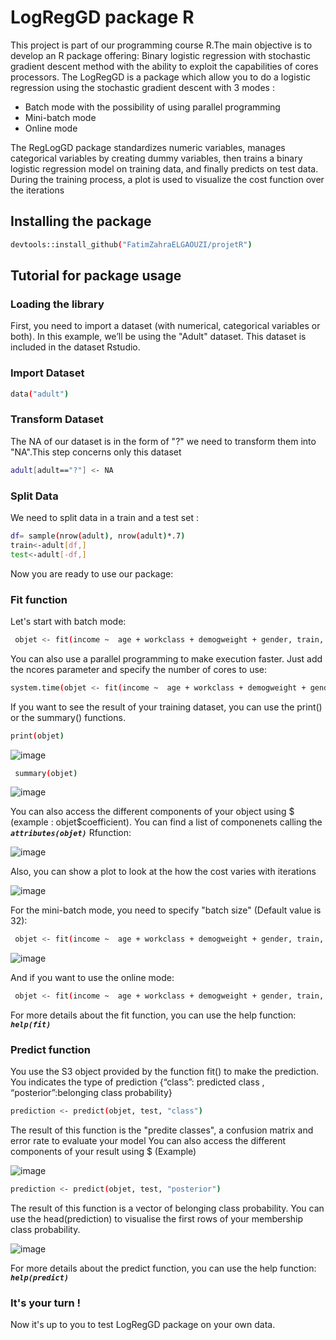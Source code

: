 
LogRegGD package R
===================
<p>This project is part of our programming course R.The main objective is to develop an R package offering: Binary logistic regression with stochastic gradient descent method with the ability to exploit the capabilities of cores processors.
The LogRegGD is a package which allow you to do a logistic regression using the stochastic gradient descent with 3 modes :
<ul>
  <li>Batch mode with the possibility of using parallel programming</li>
  <li>Mini-batch mode</li>
  <li>Online mode</li>
 </ul>
The RegLogGD package standardizes numeric variables, manages categorical variables by creating dummy variables, then trains a binary logistic regression model on training data, and finally predicts on test data.
During the training process, a plot is used to visualize the cost function over the iterations  </p>

Installing the package
----------------------
 ```sh 
 devtools::install_github("FatimZahraELGAOUZI/projetR") 
 ```

Tutorial for package usage
--------------------------

### Loading the library

<p>First, you need to import a dataset (with numerical, categorical
variables or both). In this example, we’ll be using the "Adult"
dataset. This dataset is included in the dataset Rstudio. </p>

###  Import Dataset

```sh
data("adult")
```
###  Transform Dataset 
The NA of our dataset is in the form of "?" we need to transform them into "NA".This step concerns only this dataset
 ```sh 
 adult[adult=="?"] <- NA
 ```
### Split Data  
We need to split data in a train and a test set :  
```sh 
df= sample(nrow(adult), nrow(adult)*.7)
train<-adult[df,]
test<-adult[-df,]
```
Now you are ready to use our package: 
### Fit function 
Let's start with batch mode:
```sh 
 objet <- fit(income ~  age + workclass + demogweight + gender, train, mode="batch", eta = 0.3, max_iter = 500, tol = 1e-3)
 ```
 You can also use a parallel programming to make execution faster. Just add the ncores parameter and specify the number of cores to use:
 ```sh 
 system.time(objet <- fit(income ~  age + workclass + demogweight + gender, train, mode="batch",eta = 0.3, max_iter = 500, tol = 1e-3, ncores = 3))
 ```
 If you want to see the result of your training dataset, you can use the print() or the summary() functions.
 ```sh 
 print(objet)
  ```
 ![image](https://user-images.githubusercontent.com/92757617/143952246-8e9f9773-ca7c-4beb-93b6-d742489de1c8.png)

 ```sh 
  summary(objet)
  ```
![image](https://user-images.githubusercontent.com/92757617/143952367-d7e8ae56-77bf-479a-a3c8-7f12f6a0e5f5.png)

You can also access the different components of your object using $ (example : objet$coefficient). You can find a list of componenets calling the  **_`attributes(objet)`_** Rfunction:
 
![image](https://user-images.githubusercontent.com/92757617/143952583-15234094-8b6c-49a2-a230-764e093febc2.png)

 Also, you can show a plot to look at the how the cost varies with iterations
 
 ![image](https://user-images.githubusercontent.com/92757617/143952619-70fecce5-ccd2-4f4b-9682-1c8d825717e9.png)

 For the mini-batch mode, you need to specify "batch size" (Default value is 32):
```sh 
 objet <- fit(income ~  age + workclass + demogweight + gender, train, mode="mini-batch", batch_size = 32, eta = 0.3, max_iter = 500, tol = 1e-3)
 ```
 ![image](https://user-images.githubusercontent.com/92757617/143952676-8a5e68f7-c777-463b-ba35-b1dc63e45eb1.png)

 And if you want to use the online mode:
```sh 
 objet <- fit(income ~  age + workclass + demogweight + gender, train, mode="online", eta = 0.3, max_iter = 500, tol = 1e-3)
 ```
 For more details about the fit function, you can use the help function: **_`help(fit)`_**
 
 ### Predict function 
 
You use the S3 object provided by the function fit() to make the prediction. You indicates the type of prediction {“class”: predicted class , “posterior”:belonging class probability}

```sh 
prediction <- predict(objet, test, "class")
 ```
The result of this function is the "predite classes", a confusion matrix and error rate to evaluate your model
You can also access the different components of your result using $ (Example)

![image](https://user-images.githubusercontent.com/92757617/143952872-7a53b558-b19d-4b03-9bef-85bf995ec1d9.png)

```sh 
prediction <- predict(objet, test, "posterior")
 ```
The result of this function is a vector of belonging class probability. You can use the head(prediction) to visualise the first rows of your membership class probability.

![image](https://user-images.githubusercontent.com/92757617/143953026-2e67051c-2e2d-4b61-a7ed-3c340d9cc6dc.png)

For more details about the predict function, you can use the help function: **_`help(predict)`_**
### It's your turn !
Now it's up to you to test LogRegGD package on your own data.

